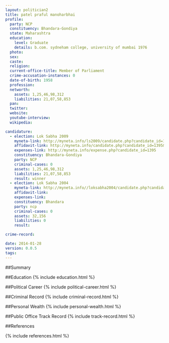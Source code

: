 ```yaml
---
layout: politician2
title: patel praful manoharbhai
profile: 
  party: NCP
  constituency: Bhandara-Gondiya
  state: Maharashtra
  education: 
    level: Graduate
    details: b.com. sydneham college, university of mumbai 1976
  photo: 
  sex: 
  caste: 
  religion: 
  current-office-title: Member of Parliament
  crime-accusation-instances: 0
  date-of-birth: 1958
  profession: 
  networth: 
    assets: 1,25,46,98,312
    liabilities: 21,07,58,853
  pan: 
  twitter: 
  website: 
  youtube-interview: 
  wikipedia: 

candidature: 
  - election: Lok Sabha 2009
    myneta-link: http://myneta.info/ls2009/candidate.php?candidate_id=1395
    affidavit-link: http://myneta.info/candidate.php?candidate_id=1395&scan=original
    expenses-link: http://myneta.info/expense.php?candidate_id=1395
    constituency: Bhandara-Gondiya 
    party: NCP
    criminal-cases: 0
    assets: 1,25,46,98,312
    liabilities: 21,07,58,853
    result: winner 
  - election: Lok Sabha 2004
    myneta-link: http://myneta.info//loksabha2004/candidate.php?candidate_id=2336
    affidavit-link: 
    expenses-link: 
    constituency: Bhandara 
    party: ncp
    criminal-cases: 0
    assets: 32,156
    liabilities: 0
    result:  

crime-record: 

date: 2014-01-28
version: 0.0.5
tags: 
---
```

##Summary


##Education
{% include education.html %}


##Political Career
{% include political-career.html %}


##Criminal Record
{% include criminal-record.html %}


##Personal Wealth
{% include personal-wealth.html %}


##Public Office Track Record
{% include track-record.html %}


##References


{% include references.html %}